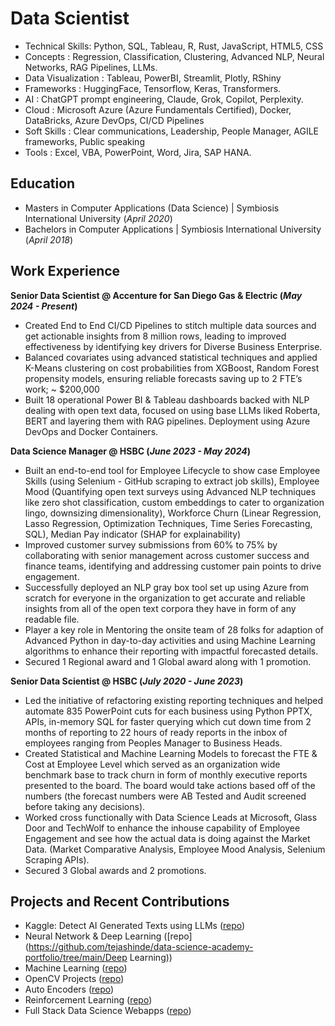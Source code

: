 # Data Scientist
- Technical Skills: Python, SQL, Tableau, R, Rust, JavaScript, HTML5, CSS
- Concepts : Regression, Classification, Clustering, Advanced NLP, Neural Networks, RAG Pipelines, LLMs.
- Data Visualization : Tableau, PowerBI, Streamlit, Plotly, RShiny
- Frameworks : HuggingFace, Tensorflow, Keras, Transformers.
- AI : ChatGPT prompt engineering, Claude, Grok, Copilot, Perplexity.
- Cloud : Microsoft Azure (Azure Fundamentals Certified), Docker, DataBricks, Azure DevOps, CI/CD Pipelines
- Soft Skills : Clear communications, Leadership, People Manager, AGILE frameworks, Public speaking
- Tools : Excel, VBA, PowerPoint, Word, Jira, SAP HANA.


## Education
- Masters in Computer Applications (Data Science) | Symbiosis International University (_April 2020_)
- Bachelors in Computer Applications | Symbiosis International University (_April 2018_)


## Work Experience
**Senior Data Scientist @ Accenture for San Diego Gas & Electric (_May 2024 - Present_)**
- Created End to End CI/CD Pipelines to stitch multiple data sources and get actionable insights from 8 million rows, leading to improved effectiveness by identifying key drivers for Diverse Business Enterprise.
- Balanced covariates using advanced statistical techniques and applied K-Means clustering on cost probabilities from XGBoost, Random Forest propensity models, ensuring reliable forecasts saving up to 2 FTE’s work; ~ $200,000
- Built 18 operational Power BI & Tableau dashboards backed with NLP dealing with open text data, focused on using base LLMs liked Roberta, BERT and layering them with RAG pipelines. Deployment using Azure DevOps and Docker Containers.

**Data Science Manager @ HSBC (_June 2023 - May 2024_)**
- Built an end-to-end tool for Employee Lifecycle to show case Employee Skills (using Selenium - GitHub scraping to extract job skills), Employee Mood (Quantifying open text surveys using Advanced NLP techniques like zero shot classification, custom embeddings to cater to organization lingo, downsizing dimensionality), Workforce Churn (Linear Regression, Lasso Regression, Optimization Techniques, Time Series Forecasting, SQL), Median Pay indicator (SHAP for explainability)
- Improved customer survey submissions from 60% to 75% by collaborating with senior management across customer success and finance teams, identifying and addressing customer pain points to drive engagement.
- Successfully deployed an NLP gray box tool set up using Azure from scratch for everyone in the organization to get accurate and reliable insights from all of the open text corpora they have in form of any readable file.
- Player a key role in Mentoring the onsite team of 28 folks for adaption of Advanced Python in day-to-day activities and using Machine Learning algorithms to enhance their reporting with impactful forecasted details.
- Secured 1 Regional award and 1 Global award along with 1 promotion.

**Senior Data Scientist @ HSBC (_July 2020 - June 2023_)**
- Led the initiative of refactoring existing reporting techniques and helped automate 835 PowerPoint cuts for each business using Python PPTX, APIs, in-memory SQL for faster querying which cut down time from 2 months of reporting to 22 hours of ready reports in the inbox of employees ranging from Peoples Manager to Business Heads.
- Created Statistical and Machine Learning Models to forecast the FTE & Cost at Employee Level which served as an organization wide benchmark base to track churn in form of monthly executive reports presented to the board. The board would take actions based off of the numbers (the forecast numbers were AB Tested and Audit screened before taking any decisions).
- Worked cross functionally with Data Science Leads at Microsoft, Glass Door and TechWolf to enhance the inhouse capability of Employee Engagement and see how the actual data is doing against the Market Data. (Market Comparative Analysis, Employee Mood Analysis, Selenium Scraping APIs).
- Secured 3 Global awards and 2 promotions.


## Projects and Recent Contributions
- Kaggle: Detect AI Generated Texts using LLMs ([repo](https://github.com/tejashinde/detect-ai-llm))
- Neural Network & Deep Learning ([repo](https://github.com/tejashinde/data-science-academy-portfolio/tree/main/Deep Learning))
- Machine Learning ([repo](https://github.com/tejashinde/data-science-academy-portfolio/tree/main/Machine%20Learning))
- OpenCV Projects ([repo](https://github.com/tejashinde/data-science-academy-portfolio/tree/main/Open%20CV))
- Auto Encoders ([repo](https://github.com/tejashinde/data-science-academy-portfolio/tree/main/AutoEncoders))
- Reinforcement Learning ([repo](https://github.com/tejashinde/data-science-academy-portfolio/tree/main/Reinforcement%20Learning))
- Full Stack Data Science Webapps ([repo](https://github.com/tejashinde/data-science-academy-portfolio/tree/main/Streamlit%20Web%20Apps))


